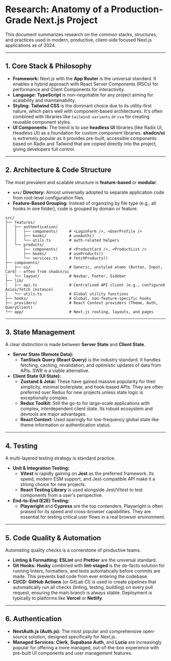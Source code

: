 # Research: Anatomy of a Production-Grade Next.js Project

This document summarizes research on the common stacks, structures, and practices used in modern, productive, client-side focused Next.js applications as of 2024.

---

## 1. Core Stack & Philosophy

- **Framework:** Next.js with the **App Router** is the universal standard. It enables a hybrid approach with React Server Components (RSCs) for performance and Client Components for interactivity.
- **Language:** **TypeScript** is non-negotiable for any project aiming for scalability and maintainability.
- **Styling:** **Tailwind CSS** is the dominant choice due to its utility-first nature, which pairs well with component-based architectures. It's often combined with libraries like `tailwind-variants` or `cva` for creating reusable component styles.
- **UI Components:** The trend is to use **headless UI** libraries (like Radix UI, Headless UI) as a foundation for custom component libraries. **shadcn/ui** is extremely popular as it provides pre-built, accessible components based on Radix and Tailwind that are copied directly into the project, giving developers full control.

---

## 2. Architecture & Code Structure

The most prevalent and scalable structure is **feature-based** or **modular**.

- **`src/` Directory:** Almost universally adopted to separate application code from root-level configuration files.
- **Feature-Based Grouping:** Instead of organizing by file type (e.g., all hooks in one folder), code is grouped by domain or feature.

```
src/
├── features/
│   ├── authentication/
│   │   ├── components/     # <LoginForm />, <UserProfile />
│   │   ├── hooks/          # useAuth()
│   │   └── utils.ts        # auth-related helpers
│   └── products/
│       ├── components/     # <ProductCard />, <ProductList />
│       ├── hooks/          # useProducts()
│       └── services.ts     # fetchProducts()
├── components/
│   ├── ui/                 # Generic, unstyled atoms (Button, Input, Card) - often from shadcn/ui
│   └── layout/             # Navbar, Footer, Sidebar
├── lib/
│   ├── api.ts              # Centralized API client (e.g., configured Axios/fetch instance)
│   └── utils.ts            # Global utility functions
├── hooks/                  # Global, non-feature-specific hooks
├── providers/              # React Context providers (Theme, Auth, QueryClient)
└── app/                    # Next.js routing, layouts, and pages
```

---

## 3. State Management

A clear distinction is made between **Server State** and **Client State**.

- **Server State (Remote Data):**
  - **TanStack Query (React Query)** is the industry standard. It handles fetching, caching, revalidation, and optimistic updates of data from APIs. SWR is a viable alternative.
- **Client State (UI State):**
  - **Zustand & Jotai:** These have gained massive popularity for their simplicity, minimal boilerplate, and hook-based APIs. They are often preferred over Redux for new projects unless state logic is exceptionally complex.
  - **Redux Toolkit:** Still the go-to for large-scale applications with complex, interdependent client state. Its robust ecosystem and devtools are major advantages.
  - **React Context:** Used sparingly for low-frequency global state like theme information or authentication status.

---

## 4. Testing

A multi-layered testing strategy is standard practice.

- **Unit & Integration Testing:**
  - **Vitest** is rapidly gaining on **Jest** as the preferred framework. Its speed, modern ESM support, and Jest-compatible API make it a strong choice for new projects.
  - **React Testing Library** is used alongside Jest/Vitest to test components from a user's perspective.
- **End-to-End (E2E) Testing:**
  - **Playwright** and **Cypress** are the top contenders. Playwright is often praised for its speed and cross-browser capabilities. They are essential for testing critical user flows in a real browser environment.

---

## 5. Code Quality & Automation

Automating quality checks is a cornerstone of productive teams.

- **Linting & Formatting:** **ESLint** and **Prettier** are the universal standard.
- **Git Hooks:** **Husky** combined with **lint-staged** is the de-facto solution for running linters, formatters, and tests automatically before commits are made. This prevents bad code from ever entering the codebase.
- **CI/CD:** **GitHub Actions** (or GitLab CI) is used to create pipelines that automatically run all checks (linting, testing, building) on every pull request, ensuring the main branch is always stable. Deployment is typically to platforms like **Vercel** or **Netlify**.

---

## 6. Authentication

- **NextAuth.js (Auth.js):** The most popular and comprehensive open-source solution, designed specifically for Next.js.
- **Managed Services:** **Clerk**, **Supabase Auth**, and **Lucia** are increasingly popular for offering a more managed, out-of-the-box experience with pre-built UI components and user management features.
